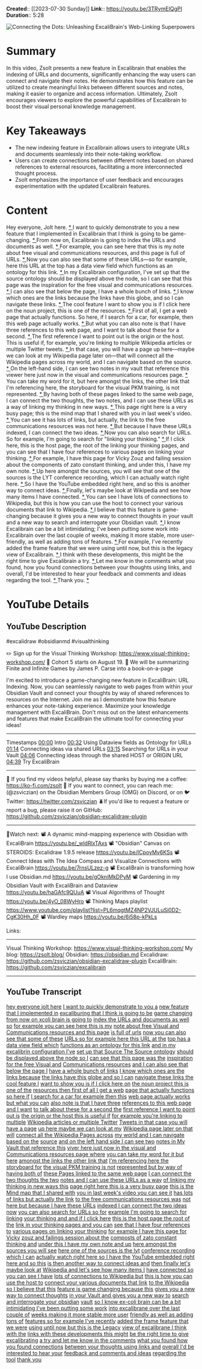 **Created**:: [[2023-07-30 Sunday]]
**Link**:: https://youtu.be/3TRymEIQgPI
**Duration**:: 5:28

![Connecting the Dots: Unleashing ExcaliBrain's Web-Linking Superpowers](https://youtu.be/3TRymEIQgPI)

# Summary
In this video, Zsolt presents a new feature in Excalibrain that enables the indexing of URLs and documents, significantly enhancing the way users can connect and navigate their notes. He demonstrates how this feature can be utilized to create meaningful links between different sources and notes, making it easier to organize and access information. Ultimately, Zsolt encourages viewers to explore the powerful capabilities of Excalibrain to boost their visual personal knowledge management.

# Key Takeaways
- The new indexing feature in Excalibrain allows users to integrate URLs and documents seamlessly into their note-taking workflow.
- Users can create connections between different notes based on shared references to external resources, facilitating a more interconnected thought process.
- Zsolt emphasizes the importance of user feedback and encourages experimentation with the updated Excalibrain features.

# Content
Hey everyone, Jolt here. [* ](https://youtu.be/3TRymEIQgPI?t=0) I want to quickly demonstrate to you a new feature that I implemented in Excalibrain that I think is going to be game-changing. [* ](https://youtu.be/3TRymEIQgPI?t=2) From now on, Excalibrain is going to index the URLs and documents as well. [* ](https://youtu.be/3TRymEIQgPI?t=5) For example, you can see here that this is my note about free visual and communications resources, and this page is full of URLs. [* ](https://youtu.be/3TRymEIQgPI?t=10) Now you can also see that some of these URLs—so for example, here this URL at the top has a data view field which functions as an ontology for this link. [* ](https://youtu.be/3TRymEIQgPI?t=17) In my Excalibrain configuration, I've set up that the source ontology should be displayed above the node, so I can see that this page was the inspiration for the free visual and communications resources. [* ](https://youtu.be/3TRymEIQgPI?t=41) I can also see that below the page, I have a whole bunch of links. [* ](https://youtu.be/3TRymEIQgPI?t=63) I know which ones are the links because the links have this globe, and so I can navigate these links. [* ](https://youtu.be/3TRymEIQgPI?t=67) The cool feature I want to show you is if I click here on the noun project, this is one of the resources. [* ](https://youtu.be/3TRymEIQgPI?t=77) First of all, I get a web page that actually functions. So here, if I search for a car, for example, then this web page actually works. [* ](https://youtu.be/3TRymEIQgPI?t=83) But what you can also note is that I have three references to this web page, and I want to talk about these for a second. [* ](https://youtu.be/3TRymEIQgPI?t=95) The first reference I want to point out is the origin or the host. This is useful if, for example, you're linking to multiple Wikipedia articles or multiple Twitter tweets. [* ](https://youtu.be/3TRymEIQgPI?t=104) In that case, you will have a page up here—maybe we can look at my Wikipedia page later on—that will connect all the Wikipedia pages across my world, and I can navigate based on the source. [* ](https://youtu.be/3TRymEIQgPI?t=108) On the left-hand side, I can see two notes in my vault that reference this viewer here just now in the visual and communications resources page. [* ](https://youtu.be/3TRymEIQgPI?t=132) You can take my word for it, but here amongst the links, the other link that I'm referencing here, the storyboard for the visual PKM training, is not represented. [* ](https://youtu.be/3TRymEIQgPI?t=149) By having both of these pages linked to the same web page, I can connect the two thoughts, the two notes, and I can use these URLs as a way of linking my thinking in new ways. [* ](https://youtu.be/3TRymEIQgPI?t=163) This page right here is a very busy page; this is the mind map that I shared with you in last week's video. [* ](https://youtu.be/3TRymEIQgPI?t=178) You can see it has lots of links, but actually, the link to the free communications resources was not here. [* ](https://youtu.be/3TRymEIQgPI?t=185) But because I have these URLs indexed, I can connect the two ideas. [* ](https://youtu.be/3TRymEIQgPI?t=193) Now you can also search for URLs. So for example, I'm going to search for "linking your thinking." [* ](https://youtu.be/3TRymEIQgPI?t=199) If I click here, this is the host page, the root of the linking your thinking pages, and you can see that I have four references to various pages on linking your thinking. [* ](https://youtu.be/3TRymEIQgPI?t=204) For example, I have this page for Vicky Zouz and failing session about the components of zato constant thinking, and under this, I have my own note. [* ](https://youtu.be/3TRymEIQgPI?t=220) Up here amongst the sources, you will see that one of the sources is the LYT conference recording, which I can actually watch right here. [* ](https://youtu.be/3TRymEIQgPI?t=235) So I have the YouTube embedded right here, and so this is another way to connect ideas. [* ](https://youtu.be/3TRymEIQgPI?t=241) Finally, let's maybe look at Wikipedia and see how many items I have connected. [* ](https://youtu.be/3TRymEIQgPI?t=249) You can see I have lots of connections to Wikipedia, but this is how you can use the host to connect your various documents that link to Wikipedia. [* ](https://youtu.be/3TRymEIQgPI?t=255) I believe that this feature is game-changing because it gives you a new way to connect thoughts in your vault and a new way to search and interrogate your Obsidian vault. [* ](https://youtu.be/3TRymEIQgPI?t=266) I know Excalibrain can be a bit intimidating; I've been putting some work into Excalibrain over the last couple of weeks, making it more stable, more user-friendly, as well as adding tons of features. [* ](https://youtu.be/3TRymEIQgPI?t=279) For example, I've recently added the frame feature that we were using until now, but this is the legacy view of Excalibrain. [* ](https://youtu.be/3TRymEIQgPI?t=297) I think with these developments, this might be the right time to give Excalibrain a try. [* ](https://youtu.be/3TRymEIQgPI?t=306) Let me know in the comments what you found, how you found connections between your thoughts using links, and overall, I'd be interested to hear your feedback and comments and ideas regarding the tool. [* ](https://youtu.be/3TRymEIQgPI?t=313) Thank you. [* ](https://youtu.be/3TRymEIQgPI?t=324)

# YouTube Details

## YouTube Description

#excalidraw #obsidianmd #visualthinking

✏️ Sign up for the Visual Thinking Workshop: https://www.visual-thinking-workshop.com/ 
🚀 Cohort 5 starts on August 19. 📔 We will be summarizing Finite and Infinite Games by James P. Carse into a book-on-a-page 

I'm excited to introduce a game-changing new feature in ExcaliBrain: URL Indexing. Now, you can seamlessly navigate to web pages from within your Obsidian Vault and connect your thoughts by way of shared references to resources on the Internet. Join me as I demonstrate how this feature enhances your note-taking experience. Maximize your knowledge management with ExcaliBrain. Don't miss out on the latest enhancements and features that make ExcaliBrain the ultimate tool for connecting your ideas!

-------

Timestamps
[00:00](https://youtu.be/3TRymEIQgPI?t=0) Intro
[00:32](https://youtu.be/3TRymEIQgPI?t=32) Using Dataview fields as Ontology for URLs
[01:14](https://youtu.be/3TRymEIQgPI?t=74) Connecting ideas via shared URLs
[03:15](https://youtu.be/3TRymEIQgPI?t=195) Searching for URLs in your Vault
[04:06](https://youtu.be/3TRymEIQgPI?t=246) Connecting ideas through the shared HOST or ORIGIN URL
[04:39](https://youtu.be/3TRymEIQgPI?t=279) Try ExcaliBrain

-------

🙏 If you find  my videos helpful, please say thanks by buying me a coffee: https://ko-fi.com/zsolt
📩 If you want to connect, you can reach me: (@zsviczian) on the Obsidian Members Group (OMG) on Discord, or on 🐦 Twitter: https://twitter.com/zsviczian
🪲If you'd like to request a feature or report a bug, please raise it on GitHub: https://github.com/zsviczian/obsidian-excalidraw-plugin

---------

🍿Watch next: 
📽️ A dynamic mind-mapping experience with Obsidian with ExcaliBrain https://youtu.be/_wldRlxTAxs
📽️ "Obsidian" Canvas on STEROIDS: Excalidraw 1.9.5 release https://youtu.be/ICpoyMv6KSs
📽️ Connect Ideas with The Idea Compass and Visualize Connections with ExcaliBrain https://youtu.be/7rnsULzez-g
📽️ ExcaliBrain is transforming how I use Obsidian.md https://youtu.be/gOkniMkDPyM
📽️ Gardening in my Obsidian Vault with ExcaliBrain and Dataview https://youtu.be/haGAfc9QUuA
📽️ Visual Algorithms of Thought https://youtu.be/4yO_08WyHro
📽️ Thinking Maps playlist https://www.youtube.com/playlist?list=PL6mqgtMZ4NP2VJULuSi0D2-CgK30Hh_0F
📽️ Wardley maps https://youtu.be/6i58p-kPkLs

Links: 

---------

Visual Thinking Workshop: https://www.visual-thinking-workshop.com/
My blog: https://zsolt.blog/ 
Obsidian: https://obsidian.md
Excalidraw: https://github.com/zsviczian/obsidian-excalidraw-plugin
ExcaliBrain: https://github.com/zsviczian/excalibrain

---------

## YouTube Transcript

[hey everyone jolt here](https://youtu.be/3TRymEIQgPI?t=0) [I want to quickly demonstrate to you a](https://youtu.be/3TRymEIQgPI?t=2) [new feature that I implemented in](https://youtu.be/3TRymEIQgPI?t=5) [excaliburing that I think is going to be](https://youtu.be/3TRymEIQgPI?t=6) [game changing](https://youtu.be/3TRymEIQgPI?t=9) [from now on xcoli brain is going to](https://youtu.be/3TRymEIQgPI?t=10) [index the URLs and documents as well so](https://youtu.be/3TRymEIQgPI?t=13) [for example you can see here this is my](https://youtu.be/3TRymEIQgPI?t=17) [note about free Visual and](https://youtu.be/3TRymEIQgPI?t=20) [Communications resources and this page](https://youtu.be/3TRymEIQgPI?t=22) [is full of urls](https://youtu.be/3TRymEIQgPI?t=25) [now you can also see that some of these](https://youtu.be/3TRymEIQgPI?t=28) [URLs so for example here this URL at the](https://youtu.be/3TRymEIQgPI?t=31) [top has a data view field which](https://youtu.be/3TRymEIQgPI?t=34) [functions as an ontology for this link](https://youtu.be/3TRymEIQgPI?t=38) [and in my excalibrin configuration I've](https://youtu.be/3TRymEIQgPI?t=41) [set up that Source The Source ontology](https://youtu.be/3TRymEIQgPI?t=45) [should be displayed above the node so I](https://youtu.be/3TRymEIQgPI?t=49) [can see that this page was the](https://youtu.be/3TRymEIQgPI?t=53) [inspiration for the free Visual and](https://youtu.be/3TRymEIQgPI?t=55) [Communications resources](https://youtu.be/3TRymEIQgPI?t=58) [and I can also see that below the page I](https://youtu.be/3TRymEIQgPI?t=60) [have a whole bunch of links](https://youtu.be/3TRymEIQgPI?t=63) [I know which ones are the links because](https://youtu.be/3TRymEIQgPI?t=65) [the links have this globe and so I can](https://youtu.be/3TRymEIQgPI?t=67) [navigate these links the cool feature I](https://youtu.be/3TRymEIQgPI?t=71) [want to show you is if I click here on](https://youtu.be/3TRymEIQgPI?t=74) [the noun project this is one of the](https://youtu.be/3TRymEIQgPI?t=77) [resources then first of all I get a web](https://youtu.be/3TRymEIQgPI?t=80) [page that actually functions so here if](https://youtu.be/3TRymEIQgPI?t=83) [I search for a car for example then this](https://youtu.be/3TRymEIQgPI?t=86) [web page actually works but what you can](https://youtu.be/3TRymEIQgPI?t=90) [also note is that I have three](https://youtu.be/3TRymEIQgPI?t=93) [references to this web page and I want](https://youtu.be/3TRymEIQgPI?t=95) [to talk about these for a second the](https://youtu.be/3TRymEIQgPI?t=98) [first reference I want to point out is](https://youtu.be/3TRymEIQgPI?t=101) [the origin or the host this is useful if](https://youtu.be/3TRymEIQgPI?t=104) [for example you're linking to multiple](https://youtu.be/3TRymEIQgPI?t=108) [Wikipedia articles or multiple Twitter](https://youtu.be/3TRymEIQgPI?t=110) [Tweets in that case you will have a page](https://youtu.be/3TRymEIQgPI?t=113) [up here maybe we can look at my](https://youtu.be/3TRymEIQgPI?t=117) [Wikipedia page later on that will](https://youtu.be/3TRymEIQgPI?t=119) [connect all the Wikipedia Pages across](https://youtu.be/3TRymEIQgPI?t=122) [my world and I can navigate based on the](https://youtu.be/3TRymEIQgPI?t=125) [source](https://youtu.be/3TRymEIQgPI?t=128) [and on the left hand side I can see two](https://youtu.be/3TRymEIQgPI?t=129) [notes in My Vault that reference this](https://youtu.be/3TRymEIQgPI?t=132) [viver here just now in the visual and](https://youtu.be/3TRymEIQgPI?t=135) [Communications resources page where](https://youtu.be/3TRymEIQgPI?t=139) [you can take my word for it but here](https://youtu.be/3TRymEIQgPI?t=142) [amongst the links the other link that](https://youtu.be/3TRymEIQgPI?t=145) [I'm referencing here the storyboard for](https://youtu.be/3TRymEIQgPI?t=149) [the visual PKM training is not](https://youtu.be/3TRymEIQgPI?t=152) [represented but by way of having both of](https://youtu.be/3TRymEIQgPI?t=156) [these Pages linked to the same web page](https://youtu.be/3TRymEIQgPI?t=160) [I can connect the two thoughts the two](https://youtu.be/3TRymEIQgPI?t=163) [notes and I can use these URLs as a way](https://youtu.be/3TRymEIQgPI?t=166) [of linking my thinking in new ways this](https://youtu.be/3TRymEIQgPI?t=171) [page right here this is a very busy page](https://youtu.be/3TRymEIQgPI?t=176) [this is the Mind map that I shared with](https://youtu.be/3TRymEIQgPI?t=178) [you in last week's video you can see it](https://youtu.be/3TRymEIQgPI?t=182) [has lots of links but actually the link](https://youtu.be/3TRymEIQgPI?t=185) [to the free communications resources was](https://youtu.be/3TRymEIQgPI?t=187) [not here but because I have these URLs](https://youtu.be/3TRymEIQgPI?t=189) [indexed I can connect the two ideas now](https://youtu.be/3TRymEIQgPI?t=193) [you can also search for URLs so for](https://youtu.be/3TRymEIQgPI?t=196) [example I'm going to search for linking](https://youtu.be/3TRymEIQgPI?t=199) [your thinking and and if I click here](https://youtu.be/3TRymEIQgPI?t=201) [this is the host page the root of the](https://youtu.be/3TRymEIQgPI?t=204) [link in your thinking pages and you can](https://youtu.be/3TRymEIQgPI?t=208) [see that I have four references to](https://youtu.be/3TRymEIQgPI?t=210) [various pages on linking your thinking](https://youtu.be/3TRymEIQgPI?t=213) [for example I have this page for Vicky](https://youtu.be/3TRymEIQgPI?t=216) [zouz and failings session about the](https://youtu.be/3TRymEIQgPI?t=220) [composts of zato constant thinking and](https://youtu.be/3TRymEIQgPI?t=224) [under this I have my own note and up](https://youtu.be/3TRymEIQgPI?t=226) [here amongst the sources you will see](https://youtu.be/3TRymEIQgPI?t=229) [here one of the sources is the lyt](https://youtu.be/3TRymEIQgPI?t=232) [conference recording which I can](https://youtu.be/3TRymEIQgPI?t=235) [actually watch right here so I have the](https://youtu.be/3TRymEIQgPI?t=238) [YouTube embedded right here and so this](https://youtu.be/3TRymEIQgPI?t=241) [is then another way to connect ideas and](https://youtu.be/3TRymEIQgPI?t=243) [then finally let's maybe look at](https://youtu.be/3TRymEIQgPI?t=247) [Wikipedia and let's see how many items I](https://youtu.be/3TRymEIQgPI?t=249) [have connected so you can see I have](https://youtu.be/3TRymEIQgPI?t=253) [lots of connections to Wikipedia but](https://youtu.be/3TRymEIQgPI?t=255) [this is how you can use the host to](https://youtu.be/3TRymEIQgPI?t=257) [connect your various documents that link](https://youtu.be/3TRymEIQgPI?t=261) [to the Wikipedia so I believe that this](https://youtu.be/3TRymEIQgPI?t=263) [feature is game changing because this](https://youtu.be/3TRymEIQgPI?t=266) [gives you a new way to connect thoughts](https://youtu.be/3TRymEIQgPI?t=269) [in your Vault and gives you a new way to](https://youtu.be/3TRymEIQgPI?t=272) [search and interrogate your obsidian](https://youtu.be/3TRymEIQgPI?t=275) [vault](https://youtu.be/3TRymEIQgPI?t=278) [so I know ex-coli brain can be a bit](https://youtu.be/3TRymEIQgPI?t=279) [intimidating I've been putting some work](https://youtu.be/3TRymEIQgPI?t=282) [into excalibrane over the last couple of](https://youtu.be/3TRymEIQgPI?t=285) [weeks making it more stable more user](https://youtu.be/3TRymEIQgPI?t=288) [friendly as well as adding tons of](https://youtu.be/3TRymEIQgPI?t=291) [features so for example I've recently](https://youtu.be/3TRymEIQgPI?t=294) [added the frame feature that we were](https://youtu.be/3TRymEIQgPI?t=297) [using until now but this is the Legacy](https://youtu.be/3TRymEIQgPI?t=300) [view of excalibrane I think with the](https://youtu.be/3TRymEIQgPI?t=302) [links with these developments this might](https://youtu.be/3TRymEIQgPI?t=306) [be the right time to give excalibrating](https://youtu.be/3TRymEIQgPI?t=308) [a try and let me know in the comments](https://youtu.be/3TRymEIQgPI?t=310) [what you found how you found connections](https://youtu.be/3TRymEIQgPI?t=313) [between your thoughts using links and](https://youtu.be/3TRymEIQgPI?t=317) [overall I'd be interested to hear your](https://youtu.be/3TRymEIQgPI?t=320) [feedback and comments and ideas](https://youtu.be/3TRymEIQgPI?t=322) [regarding the tool](https://youtu.be/3TRymEIQgPI?t=324) [thank you](https://youtu.be/3TRymEIQgPI?t=326) 


